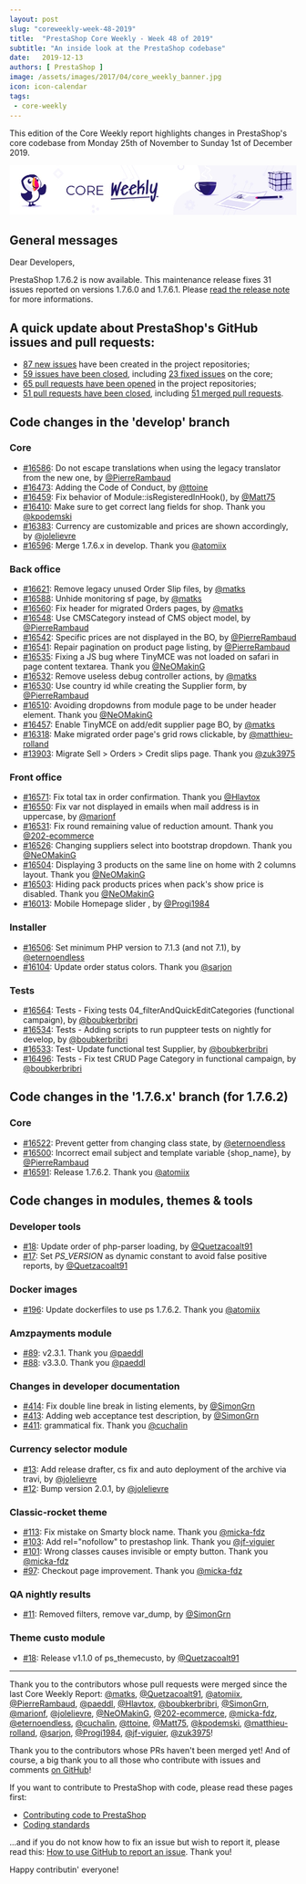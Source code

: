 ```yaml
---
layout: post
slug: "coreweekly-week-48-2019"
title:  "PrestaShop Core Weekly - Week 48 of 2019"
subtitle: "An inside look at the PrestaShop codebase"
date:   2019-12-13
authors: [ PrestaShop ]
image: /assets/images/2017/04/core_weekly_banner.jpg
icon: icon-calendar
tags:
 - core-weekly
---
```


This edition of the Core Weekly report highlights changes in PrestaShop's core codebase from Monday 25th of November to Sunday 1st of December 2019.

![Core Weekly banner](/assets/images/2018/12/banner-core-weekly.jpg)

## General messages

Dear Developers,

PrestaShop 1.7.6.2 is now available. This maintenance release fixes 31 issues reported on versions 1.7.6.0 and 1.7.6.1. Please [read the release note](https://build.prestashop.com/news/prestashop-1-7-6-2-maintenance-release/) for more informations.

## A quick update about PrestaShop's GitHub issues and pull requests:

- [87 new issues](https://github.com/search?q=org%3APrestaShop+is%3Apublic++-repo%3Aprestashop%2Fprestashop.github.io++is%3Aissue+created%3A2019-11-25..2019-12-01) have been created in the project repositories;
- [59 issues have been closed](https://github.com/search?q=org%3APrestaShop+is%3Apublic++-repo%3Aprestashop%2Fprestashop.github.io++is%3Aissue+closed%3A2019-11-25..2019-12-01), including [23 fixed issues](https://github.com/search?q=org%3APrestaShop+is%3Apublic++-repo%3Aprestashop%2Fprestashop.github.io++is%3Aissue+label%3Afixed+closed%3A2019-11-25..2019-12-01) on the core;
- [65 pull requests have been opened](https://github.com/search?q=org%3APrestaShop+is%3Apublic++-repo%3Aprestashop%2Fprestashop.github.io++is%3Apr+created%3A2019-11-25..2019-12-01) in the project repositories;
- [51 pull requests have been closed](https://github.com/search?q=org%3APrestaShop+is%3Apublic++-repo%3Aprestashop%2Fprestashop.github.io++is%3Apr+closed%3A2019-11-25..2019-12-01), including [51 merged pull requests](https://github.com/search?q=org%3APrestaShop+is%3Apublic++-repo%3Aprestashop%2Fprestashop.github.io++is%3Apr+merged%3A2019-11-25..2019-12-01).


## Code changes in the 'develop' branch


### Core
* [#16586](https://github.com/PrestaShop/PrestaShop/pull/16586): Do not escape translations when using the legacy translator from the new one, by [@PierreRambaud](https://github.com/PierreRambaud)
* [#16473](https://github.com/PrestaShop/PrestaShop/pull/16473): Adding the Code of Conduct, by [@ttoine](https://github.com/ttoine)
* [#16459](https://github.com/PrestaShop/PrestaShop/pull/16459): Fix behavior of Module::isRegisteredInHook(), by [@Matt75](https://github.com/Matt75)
* [#16410](https://github.com/PrestaShop/PrestaShop/pull/16410): Make sure to get correct lang fields for shop. Thank you [@kpodemski](https://github.com/kpodemski)
* [#16383](https://github.com/PrestaShop/PrestaShop/pull/16383): Currency are customizable and prices are shown accordingly, by [@jolelievre](https://github.com/jolelievre)
* [#16596](https://github.com/PrestaShop/PrestaShop/pull/16596): Merge 1.7.6.x in develop. Thank you [@atomiix](https://github.com/atomiix)


### Back office
* [#16621](https://github.com/PrestaShop/PrestaShop/pull/16621): Remove legacy unused Order Slip files, by [@matks](https://github.com/matks)
* [#16588](https://github.com/PrestaShop/PrestaShop/pull/16588): Unhide monitoring sf page, by [@matks](https://github.com/matks)
* [#16560](https://github.com/PrestaShop/PrestaShop/pull/16560): Fix header for migrated Orders pages, by [@matks](https://github.com/matks)
* [#16548](https://github.com/PrestaShop/PrestaShop/pull/16548): Use CMSCategory instead of CMS object model, by [@PierreRambaud](https://github.com/PierreRambaud)
* [#16542](https://github.com/PrestaShop/PrestaShop/pull/16542): Specific prices are not displayed in the BO, by [@PierreRambaud](https://github.com/PierreRambaud)
* [#16541](https://github.com/PrestaShop/PrestaShop/pull/16541): Repair pagination on product page listing, by [@PierreRambaud](https://github.com/PierreRambaud)
* [#16535](https://github.com/PrestaShop/PrestaShop/pull/16535): Fixing a JS bug where TinyMCE was not loaded on safari in page content textarea. Thank you [@NeOMakinG](https://github.com/NeOMakinG)
* [#16532](https://github.com/PrestaShop/PrestaShop/pull/16532): Remove useless debug controller actions, by [@matks](https://github.com/matks)
* [#16530](https://github.com/PrestaShop/PrestaShop/pull/16530): Use country id while creating the Supplier form, by [@PierreRambaud](https://github.com/PierreRambaud)
* [#16510](https://github.com/PrestaShop/PrestaShop/pull/16510): Avoiding dropdowns from module page to be under header element. Thank you [@NeOMakinG](https://github.com/NeOMakinG)
* [#16457](https://github.com/PrestaShop/PrestaShop/pull/16457): Enable TinyMCE on add/edit supplier page BO, by [@matks](https://github.com/matks)
* [#16318](https://github.com/PrestaShop/PrestaShop/pull/16318): Make migrated order page's grid rows clickable, by [@matthieu-rolland](https://github.com/matthieu-rolland)
* [#13903](https://github.com/PrestaShop/PrestaShop/pull/13903): Migrate Sell > Orders > Credit slips page. Thank you [@zuk3975](https://github.com/zuk3975)


### Front office
* [#16571](https://github.com/PrestaShop/PrestaShop/pull/16571): Fix total tax in order confirmation. Thank you [@Hlavtox](https://github.com/Hlavtox)
* [#16550](https://github.com/PrestaShop/PrestaShop/pull/16550): Fix var not displayed in emails when mail address is in uppercase, by [@marionf](https://github.com/marionf)
* [#16531](https://github.com/PrestaShop/PrestaShop/pull/16531): Fix round remaining value of reduction amount. Thank you [@202-ecommerce](https://github.com/202-ecommerce)
* [#16526](https://github.com/PrestaShop/PrestaShop/pull/16526): Changing suppliers select into bootstrap dropdown. Thank you [@NeOMakinG](https://github.com/NeOMakinG)
* [#16504](https://github.com/PrestaShop/PrestaShop/pull/16504): Displaying 3 products on the same line on home with 2 columns layout. Thank you [@NeOMakinG](https://github.com/NeOMakinG)
* [#16503](https://github.com/PrestaShop/PrestaShop/pull/16503): Hiding pack products prices when pack's show price is disabled. Thank you [@NeOMakinG](https://github.com/NeOMakinG)
* [#16013](https://github.com/PrestaShop/PrestaShop/pull/16013): Mobile Homepage slider , by [@Progi1984](https://github.com/Progi1984)


### Installer
* [#16506](https://github.com/PrestaShop/PrestaShop/pull/16506): Set minimum PHP version to 7.1.3 (and not 7.1), by [@eternoendless](https://github.com/eternoendless)
* [#16104](https://github.com/PrestaShop/PrestaShop/pull/16104): Update order status colors. Thank you [@sarjon](https://github.com/sarjon)


### Tests
* [#16564](https://github.com/PrestaShop/PrestaShop/pull/16564): Tests - Fixing tests 04_filterAndQuickEditCategories (functional campaign), by [@boubkerbribri](https://github.com/boubkerbribri)
* [#16534](https://github.com/PrestaShop/PrestaShop/pull/16534): Tests - Adding scripts to run puppteer tests on nightly for develop, by [@boubkerbribri](https://github.com/boubkerbribri)
* [#16533](https://github.com/PrestaShop/PrestaShop/pull/16533): Test- Update functional test Supplier, by [@boubkerbribri](https://github.com/boubkerbribri)
* [#16496](https://github.com/PrestaShop/PrestaShop/pull/16496): Tests - Fix test CRUD Page Category in functional campaign, by [@boubkerbribri](https://github.com/boubkerbribri)


## Code changes in the '1.7.6.x' branch (for 1.7.6.2)


### Core
* [#16522](https://github.com/PrestaShop/PrestaShop/pull/16522): Prevent getter from changing class state, by [@eternoendless](https://github.com/eternoendless)
* [#16500](https://github.com/PrestaShop/PrestaShop/pull/16500): Incorrect email subject and template variable {shop_name}, by [@PierreRambaud](https://github.com/PierreRambaud)
* [#16591](https://github.com/PrestaShop/PrestaShop/pull/16591): Release 1.7.6.2. Thank you [@atomiix](https://github.com/atomiix)


## Code changes in modules, themes & tools


### Developer tools
* [#18](https://github.com/PrestaShop/php-dev-tools/pull/18): Update order of php-parser loading, by [@Quetzacoalt91](https://github.com/Quetzacoalt91)
* [#17](https://github.com/PrestaShop/php-dev-tools/pull/17): Set _PS_VERSION_ as dynamic constant to avoid false positive reports, by [@Quetzacoalt91](https://github.com/Quetzacoalt91)


### Docker images
* [#196](https://github.com/PrestaShop/docker/pull/196): Update dockerfiles to use ps 1.7.6.2. Thank you [@atomiix](https://github.com/atomiix)


### Amzpayments module
* [#89](https://github.com/PrestaShop/amzpayments/pull/89): v2.3.1. Thank you [@paeddl](https://github.com/paeddl)
* [#88](https://github.com/PrestaShop/amzpayments/pull/88): v3.3.0. Thank you [@paeddl](https://github.com/paeddl)


### Changes in developer documentation
* [#414](https://github.com/PrestaShop/docs/pull/414): Fix double line break in listing elements, by [@SimonGrn](https://github.com/SimonGrn)
* [#413](https://github.com/PrestaShop/docs/pull/413): Adding web acceptance test description, by [@SimonGrn](https://github.com/SimonGrn)
* [#411](https://github.com/PrestaShop/docs/pull/411): grammatical fix. Thank you [@cuchalin](https://github.com/cuchalin)


### Currency selector module
* [#13](https://github.com/PrestaShop/ps_currencyselector/pull/13): Add release drafter, cs fix and auto deployment of the archive via travi, by [@jolelievre](https://github.com/jolelievre)
* [#12](https://github.com/PrestaShop/ps_currencyselector/pull/12): Bump version 2.0.1, by [@jolelievre](https://github.com/jolelievre)


### Classic-rocket theme
* [#113](https://github.com/PrestaShop/classic-rocket/pull/113): Fix mistake on Smarty block name. Thank you [@micka-fdz](https://github.com/micka-fdz)
* [#103](https://github.com/PrestaShop/classic-rocket/pull/103): Add rel="nofollow" to prestashop link. Thank you [@jf-viguier](https://github.com/jf-viguier)
* [#101](https://github.com/PrestaShop/classic-rocket/pull/101): Wrong classes causes invisible or empty button. Thank you [@micka-fdz](https://github.com/micka-fdz)
* [#97](https://github.com/PrestaShop/classic-rocket/pull/97): Checkout page improvement. Thank you [@micka-fdz](https://github.com/micka-fdz)


### QA nightly results
* [#11](https://github.com/PrestaShop/QANightlyResults/pull/11): Removed filters, remove var_dump, by [@SimonGrn](https://github.com/SimonGrn)


### Theme custo module
* [#18](https://github.com/PrestaShop/ps_themecusto/pull/18): Release v1.1.0 of ps_themecusto, by [@Quetzacoalt91](https://github.com/Quetzacoalt91)


<hr />

Thank you to the contributors whose pull requests were merged since the last Core Weekly Report: [@matks](https://github.com/matks), [@Quetzacoalt91](https://github.com/Quetzacoalt91), [@atomiix](https://github.com/atomiix), [@PierreRambaud](https://github.com/PierreRambaud), [@paeddl](https://github.com/paeddl), [@Hlavtox](https://github.com/Hlavtox), [@boubkerbribri](https://github.com/boubkerbribri), [@SimonGrn](https://github.com/SimonGrn), [@marionf](https://github.com/marionf), [@jolelievre](https://github.com/jolelievre), [@NeOMakinG](https://github.com/NeOMakinG), [@202-ecommerce](https://github.com/202-ecommerce), [@micka-fdz](https://github.com/micka-fdz), [@eternoendless](https://github.com/eternoendless), [@cuchalin](https://github.com/cuchalin), [@ttoine](https://github.com/ttoine), [@Matt75](https://github.com/Matt75), [@kpodemski](https://github.com/kpodemski), [@matthieu-rolland](https://github.com/matthieu-rolland), [@sarjon](https://github.com/sarjon), [@Progi1984](https://github.com/Progi1984), [@jf-viguier](https://github.com/jf-viguier), [@zuk3975](https://github.com/zuk3975)!

Thank you to the contributors whose PRs haven't been merged yet! And of course, a big thank you to all those who contribute with issues and comments [on GitHub](https://github.com/PrestaShop/PrestaShop)!

If you want to contribute to PrestaShop with code, please read these pages first:

 * [Contributing code to PrestaShop](https://devdocs.prestashop.com/1.7/contribute/contribution-guidelines/)
 * [Coding standards](https://devdocs.prestashop.com/1.7/development/coding-standards/)

...and if you do not know how to fix an issue but wish to report it, please read this: [How to use GitHub to report an issue](https://devdocs.prestashop.com/1.7/contribute/contribute-reporting-issues/). Thank you!

Happy contributin' everyone!

